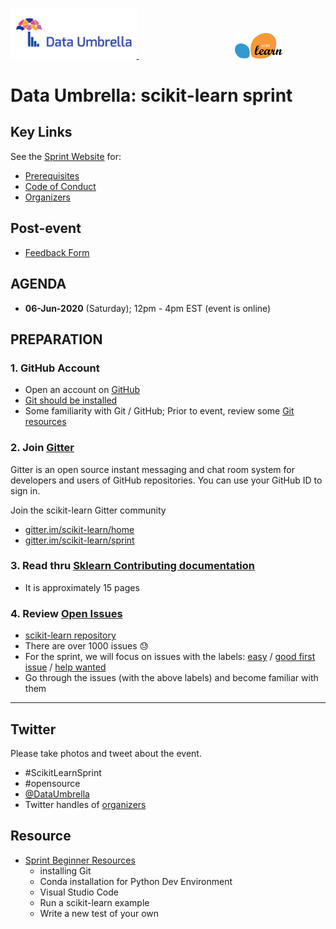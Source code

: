 
<p float="left">
 <a href="https://www.dataumbrella.org" target="_blank"> <img src="images/full logo-transparent copy.png" height="40%" width="40%" /> </a>
  <img  width="150" />
   <a href="https://github.com/scikit-learn" target="_blank"> <img src="images/scikit-learn-logo-notext.png" width="15%" height="20%" />  </a>
</p>

# Data Umbrella: scikit-learn sprint

## Key Links
See the [Sprint Website](https://sites.google.com/view/nyc-2020-scikit-sprint/home) for:  
- [Prerequisites](https://sites.google.com/view/nyc-2020-scikit-sprint/home)
- [Code of Conduct](https://www.dataumbrella.org/about/code-of-conduct)
- [Organizers](https://sites.google.com/view/nyc-2020-scikit-sprint/organizers)

## Post-event
- [Feedback Form](https://forms.gle/3EGix7RMNw6mAAHLA)

## AGENDA
- **06-Jun-2020** (Saturday); 12pm - 4pm EST (event is online)

## PREPARATION

### 1.  GitHub Account
- Open an account on [GitHub](https://github.com/)
- [Git should be installed](https://git-scm.com/book/en/v2/Getting-Started-Installing-Git)
- Some familiarity with Git / GitHub; Prior to event, review some [Git resources](https://github.com/reshamas/git-intro-workshop/blob/master/extra_resources/resource_git_tutorials.md) 

### 2.  Join [Gitter](https://gitter.im)
Gitter is an open source instant messaging and chat room system for developers and users of GitHub repositories.  You can use your GitHub ID to sign in. 

Join the scikit-learn Gitter community
* [gitter.im/scikit-learn/home](https://gitter.im/scikit-learn/home)
* [gitter.im/scikit-learn/sprint](https://gitter.im/scikit-learn/sprint)

### 3.  Read thru [Sklearn Contributing documentation](http://scikit-learn.org/stable/developers/contributing.html)
* It is approximately 15 pages

### 4.  Review [Open Issues](https://github.com/scikit-learn/scikit-learn/issues) 
* [scikit-learn repository](https://github.com/scikit-learn/scikit-learn)
* There are over 1000 issues :sweat:
* For the sprint, we will focus on issues with the labels: [easy](https://github.com/scikit-learn/scikit-learn/issues?q=is%3Aissue+is%3Aopen+label%3AEasy) / [good first issue](https://github.com/scikit-learn/scikit-learn/issues?q=is%3Aissue+is%3Aopen+label%3A"good+first+issue") / [help wanted](https://github.com/scikit-learn/scikit-learn/issues?q=is%3Aissue+is%3Aopen+label%3A"help+wanted")
* Go through the issues (with the above labels) and become familiar with them 


---

## Twitter
Please take photos and tweet about the event.
- #ScikitLearnSprint
- #opensource
- [@DataUmbrella](https://twitter.com/DataUmbrella)
- Twitter handles of [organizers](https://sites.google.com/view/nyc-2020-scikit-sprint/organizers)


## Resource
- [Sprint Beginner Resources](https://github.com/scikit-learn-inria-fondation/ParisSprintJanuary2020/blob/master/workshop.md) 
  - installing Git
  - Conda installation for Python Dev Environment
  - Visual Studio Code
  - Run a scikit-learn example
  - Write a new test of your own

